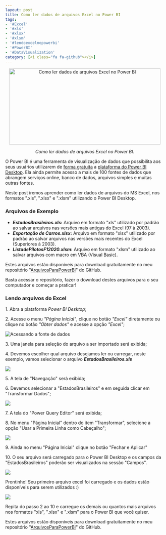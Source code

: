 ```yaml
---
layout: post
title: Como ler dados de arquivos Excel no Power BI
tags:
- '#Excel'
- '#xls'
- '#xlsx'
- '#xlsm'
- '#lendoexcelnopowerbi'
- '#PowerBI'
- '#DataVisualization'
category: [<i class="fa fa-github"></i>]
---
```


<div style="text-align:center">
<p><img src="https://raw.githubusercontent.com/mateusbtlopes/mateusbtlopes.github.io/master/_posts/img/LendoExcel1.png" alt="Como ler dados de arquivos Excel no Power BI" height="240" width="480"/></p>
</div>

<div style="text-align:center">
<p><i>Como ler dados de arquivos Excel no Power BI</i>.</p>
</div>

<p>O Power BI é uma ferramenta de visualização de dados que possibilita aos seus usuários utilizarem de <a href="https://mateusbtlopes.github.io/descubra-quanto-custa-o-power-bi-para-voc%C3%AA-ou-sua-empresa" target="_blank">forma gratuita</a> a <a href="https://mateusbtlopes.github.io/conheca-as-plataformas-do-power-bi" target="_blank">plataforma do Power BI Desktop</a>. Ela ainda permite acesso a mais de 100 fontes de dados que abrangem serviços online, banco de dados, arquivos simples e muitas outras fontes. </p>

<p>Neste post iremos aprender como ler dados de arquivos do MS Excel, nos formatos ".xls", ".xlsx" e ".xlsm" utilizando o Power BI Desktop.</p>

<h3 id="heading3">Arquivos de Exemplo</h3>

<ul>
<li><strong><i>EstadosBrasileiros.xls</i>:</strong> Arquivo em formato "xls" utilizado por padrão ao salvar arquivos nas versões mais antigas do Excel (97 à 2003).</li>
<li><strong><i>Exportação de Carros.xlsx</i>:</strong> Arquivo em formato "xlsx" utilizado por padrão ao salvar arquivos nas versões mais recentes do Excel (Superiores á 2003).</li>
<li><strong><i>ListadePilotosF12020.xlsm</i>:</strong> Arquivo em formato "xlsm" utilizado ao salvar arquivos com macro em VBA (Visual Basic).</li>
</ul>

<p>Estes arquivos estão disponíveis para download gratuitamente no meu repositório "<a href="https://github.com/mateusbtlopes/ArquivosParaPowerBI" target="_blank">ArquivosParaPowerBI</a>" do GitHub.</p>

<p>Basta acessar o repositório, fazer o download destes arquivos para o seu computador e começar a praticar!</p>

<h3 id="heading3">Lendo arquivos do Excel</h3>

<p>1. Abra a plataforma <i>Power BI Desktop</i>;</p>

<p>2. Acesse o menu <i>"Página Inicial"</i>, clique no botão <i>"Excel"</i> diretamente ou clique no botão <i>"Obter dados"</i> e acesse a opção <i>"Excel"</i>;</p>

<p><img src="https://raw.githubusercontent.com/mateusbtlopes/mateusbtlopes.github.io/master/_posts/img/LendoExcel2.png" alt="Acessando a fonte de dados" /></p>

<p>3. Uma janela para seleção do arquivo a ser importado será exibida;</p>

<p>4. Devemos escolher qual arquivo desejamos ler ou carregar, neste exemplo, vamos selecionar o arquivo <i><strong>EstadosBrasileiros.xls</strong></i></p>

<p><img src="https://raw.githubusercontent.com/mateusbtlopes/mateusbtlopes.github.io/master/_posts/img/LendoExcel3.png"/></p>

<p>5. A tela de "Navegação" será exibida;</p>

<p>6. Devemos selecionar a "EstadosBrasileiros" e em seguida clicar em "Transformar Dados";</p>

<p><img src="https://raw.githubusercontent.com/mateusbtlopes/mateusbtlopes.github.io/master/_posts/img/LendoExcel4.png"/></p>

<p>7. A tela do "Power Query Editor" será exibida;</p>

<p>8. No menu "Página Inicial" dentro do item "Transformar", selecione a opção "Usar a Primeira Linha como Cabeçalho";</p>

<p><img src="https://raw.githubusercontent.com/mateusbtlopes/mateusbtlopes.github.io/master/_posts/img/LendoExcel5.png"/></p>

<p>9. Ainda no menu "Página Inicial" clique no botão "Fechar e Aplicar"</p>

<p>10. O seu arquivo será carregado para o Power BI Desktop e os campos da "EstadosBrasileiros" poderão ser visualizados na sessão "Campos".</p>

<p><img src="https://raw.githubusercontent.com/mateusbtlopes/mateusbtlopes.github.io/master/_posts/img/LendoExcel6.png"/></p>

<p>Prontinho! Seu primeiro arquivo excel foi carregado e os dados estão disponíveis para serem utilizados :)</p>

<p><img src="https://raw.githubusercontent.com/mateusbtlopes/mateusbtlopes.github.io/master/_posts/img/LendoExcel7.png"/></p>

<p>Repita do passo 2 ao 10 e carregue os demais ou quantos mais arquivos nos formatos "xls", ".xlsx" e ".xlsm" para o Power BI que você quiser.</p>

<p>Estes arquivos estão disponíveis para download gratuitamente no meu repositório "<a href="https://github.com/mateusbtlopes/ArquivosParaPowerBI" target="_blank">ArquivosParaPowerBI</a>" do GitHub.</p>